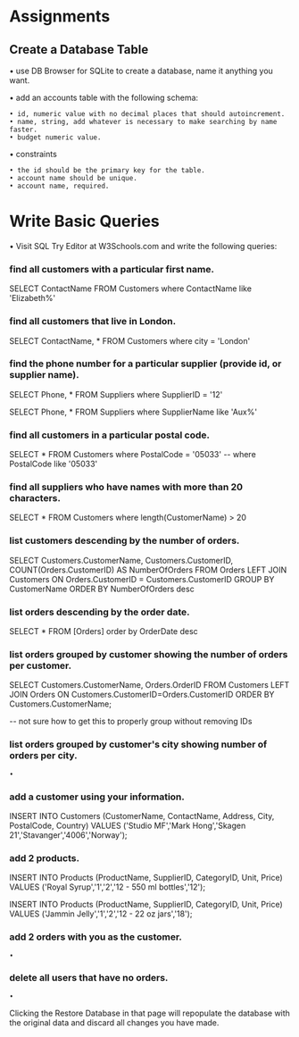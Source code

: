 # Assignments
## Create a Database Table
• use DB Browser for SQLite to create a database, name it anything you want.

• add an accounts table with the following schema:

    • id, numeric value with no decimal places that should autoincrement.
    • name, string, add whatever is necessary to make searching by name faster.
    • budget numeric value.

• constraints

    • the id should be the primary key for the table.
    • account name should be unique.
    • account name, required.

# Write Basic Queries
• Visit SQL Try Editor at W3Schools.com and write the following queries:

### find all customers with a particular first name.

SELECT ContactName FROM Customers
where ContactName like 'Elizabeth%'

### find all customers that live in London.

SELECT ContactName, * FROM Customers
where city = 'London'

### find the phone number for a particular supplier (provide id, or supplier name).

SELECT Phone, * FROM Suppliers
where SupplierID = '12'

SELECT Phone, * FROM Suppliers
where SupplierName like 'Aux%'


### find all customers in a particular postal code.

SELECT * FROM Customers
where PostalCode = '05033'
-- where PostalCode like '05033'

### find all suppliers who have names with more than 20 characters.

SELECT * FROM Customers
where length(CustomerName) > 20

### list customers descending by the number of orders.

SELECT Customers.CustomerName, Customers.CustomerID, COUNT(Orders.CustomerID) AS NumberOfOrders FROM Orders
LEFT JOIN Customers ON Orders.CustomerID = Customers.CustomerID
GROUP BY CustomerName
ORDER BY NumberOfOrders desc

### list orders descending by the order date.

SELECT * FROM [Orders]
order by OrderDate desc

### list orders grouped by customer showing the number of orders per customer.

SELECT Customers.CustomerName, Orders.OrderID
FROM Customers
LEFT JOIN Orders
ON Customers.CustomerID=Orders.CustomerID
ORDER BY Customers.CustomerName;

-- not sure how to get this to properly group without removing IDs

### list orders grouped by customer's city showing number of orders per city.
    • 

### add a customer using your information.

INSERT INTO Customers (CustomerName, ContactName, Address, City, PostalCode, Country)
VALUES ('Studio MF','Mark Hong','Skagen 21','Stavanger','4006','Norway');

        
### add 2 products.
INSERT INTO Products (ProductName, SupplierID, CategoryID, Unit, Price)
VALUES ('Royal Syrup','1','2','12 - 550 ml bottles','12');

INSERT INTO Products (ProductName, SupplierID, CategoryID, Unit, Price)
VALUES ('Jammin Jelly','1','2','12 - 22 oz jars','18');

### add 2 orders with you as the customer.
    • 

### delete all users that have no orders.
    • 


Clicking the Restore Database in that page will repopulate the database with the original data and discard all changes you have made.